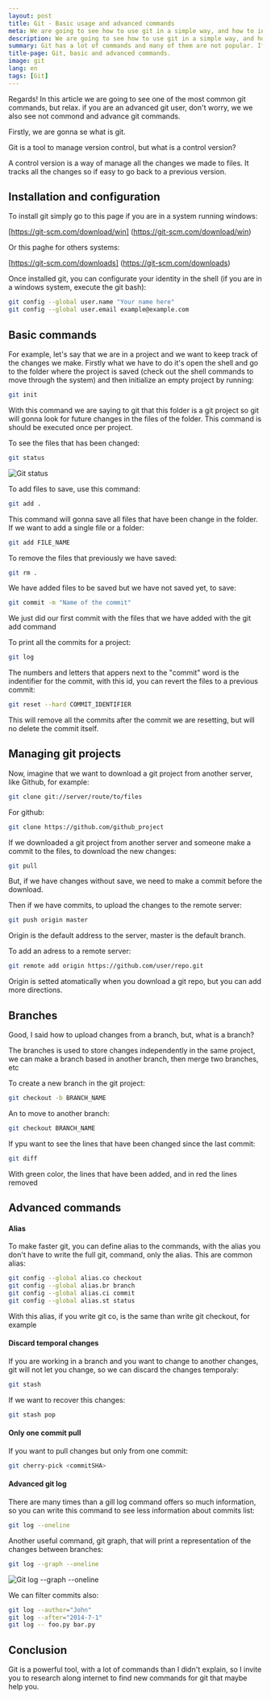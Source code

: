 ```yaml
---
layout: post
title: Git - Basic usage and advanced commands 
meta: We are going to see how to use git in a simple way, and how to intall git in Windows and Linux. Furthermore we are goint to review basic and advanced git commands.
description: We are going to see how to use git in a simple way, and how to intall git in Windows and Linux. Furthermore we are goint to review basic and advanced git commands.
summary: Git has a lot of commands and many of them are not popular. If you are a beginner of an advanced user of git, I assure you that this list of commands will give you so much help to you
title-page: Git, basic and advanced commands. 
image: git
lang: en
tags: [Git] 
---
```



Regards! In this article we are going to see one of the most common git commands, but relax. if you are an advanced git user, don't worry, we we also see not commond and advance git commands.

Firstly, we are gonna se what is git. 

Git is a tool to manage version control, but what is a control version? 

A control version is a way of manage all the changes we made to files. It tracks all the changes so if easy to go back to a previous version.

## Installation and configuration

To install git simply go to this page if you are in a system running windows:


[https://git-scm.com/download/win] (https://git-scm.com/download/win) 

Or this paghe for others systems: 

[https://git-scm.com/downloads] (https://git-scm.com/downloads) 


Once installed git, you can configurate your identity in the shell (if you are in a windows system, execute the git bash):

```bash
git config --global user.name "Your name here"
git config --global user.email example@example.com
```

## Basic commands 

For example, let's say that we are in a project and we want to keep track of the changes we make. Firstly what we have to do it's open the shell and go to the folder
where the project is saved (check out the shell commands to move through the system) and then initialize an empty project by running:

```bash
git init
```
With this command we are saying to git that this folder is a git project so git will gonna look for future changes in the files of the folder.
This command is should be executed once per project.

To see the files that has been changed: 

```bash
git status
```

<img src="http://i.imgur.com/fBoD8Uk.png" class="responsive-img" alt="Git status"> 

To add files to save, use this command:

```bash
git add .
```

This command will gonna save all files that have been change in the folder. 
If we want to add a single file or a folder:

```bash
git add FILE_NAME
```
To remove the files that previously we have saved: 

```bash
git rm .
```
We have added files to be saved but we have not saved yet, to save:

```bash
git commit -m "Name of the commit"
```
We just did our first commit with the files that we have added with the git add command

To print all the commits for a project:

```bash
git log
```
The numbers and letters that appers next to the "commit" word is the indentifier for the commit, with this id, you can revert the files to a previous commit:

```bash
git reset --hard COMMIT_IDENTIFIER
```
This will remove all the commits after the commit we are resetting, but will no delete the commit itself.

## Managing git projects

Now, imagine that we want to download a git project from another server, like Github, for example:

```bash
git clone git://server/route/to/files 
```
For github:

```bash
git clone https://github.com/github_project
```
If we downloaded a git project from another server and someone make a commit to the files, to download the new changes:

```bash
git pull
```
But, if we have changes without save, we need to make a commit before the download.

Then if we have commits, to upload the changes to the remote server:

```bash
git push origin master
```
Origin is the default address to the server, master is the default branch.

To add an adress to a remote server: 

```bash
git remote add origin https://github.com/user/repo.git
```

Origin is setted atomatically when you download a git repo, but you can add more directions.

## Branches

Good, I said how to upload changes from a branch, but, what is a branch?

The branches is used to store changes independently in the same project, we can make a branch based in another branch, then merge two branches, etc

To create a new branch in the git project:

```bash
git checkout -b BRANCH_NAME
```
An to move to another branch:

```bash
git checkout BRANCH_NAME
```
If ypu want to see the lines that have been changed since the last commit:

```bash
git diff
```
With green color, the lines that have been added, and in red the lines removed

## Advanced commands

#### Alias

To make faster git, you can define alias to the commands, with the alias you don't have to write the full git, command, only the alias. This are common alias:

```bash
git config --global alias.co checkout
git config --global alias.br branch
git config --global alias.ci commit
git config --global alias.st status
```
With this alias, if you write git co, is the same than write git checkout, for example

#### Discard temporal changes

If you are working in a branch and you want to change to another changes, git will not let you change, so we can discard the changes temporaly:

```bash
git stash
```
If we want to recover this changes:

```bash
git stash pop
```

#### Only one commit pull

If you want to pull changes but only from one commit:

```bash
git cherry-pick <commitSHA>
```

#### Advanced git log 

There are many times than a gill log command offers so much information, so you can write this command to see less information about commits list:

```bash
git log --oneline
```
Another useful command, git graph, that will print a representation of the changes between branches:

```bash
git log --graph --oneline
```

<img src="http://i.imgur.com/M1ZTdBb.png" class="responsive-img" alt="Git log --graph --oneline"> 


We can filter commits also:

```bash
git log --author="John"
git log --after="2014-7-1"
git log -- foo.py bar.py
```

## Conclusion

Git is a powerful tool, with a lot of commands than I didn't explain, so I invite you to research along internet to find new commands for git that maybe help you.  
